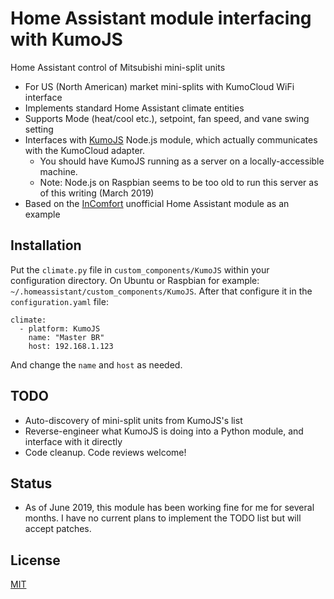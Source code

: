 # Home Assistant module interfacing with KumoJS
Home Assistant control of Mitsubishi mini-split units

- For US (North American) market mini-splits with KumoCloud WiFi interface
- Implements standard Home Assistant climate entities
- Supports Mode (heat/cool etc.), setpoint, fan speed, and vane swing setting
- Interfaces with [KumoJS](https://github.com/sushilks/kumojs) Node.js module, which actually communicates with the KumoCloud adapter.
  - You should have KumoJS running as a server on a locally-accessible machine.
  - Note: Node.js on Raspbian seems to be too old to run this server as of this writing (March 2019)
- Based on the [InComfort](https://github.com/royduin/home-assistant-incomfort) unofficial Home Assistant module as an example

## Installation
Put the `climate.py` file in `custom_components/KumoJS` within your configuration directory. On Ubuntu or Raspbian for example: `~/.homeassistant/custom_components/KumoJS`. After that configure it in the `configuration.yaml` file:
```
climate:
  - platform: KumoJS
    name: "Master BR"
    host: 192.168.1.123
```
And change the `name` and `host` as needed.

## TODO
- Auto-discovery of mini-split units from KumoJS's list
- Reverse-engineer what KumoJS is doing into a Python module, and interface with it directly
- Code cleanup. Code reviews welcome!

## Status
- As of June 2019, this module has been working fine for me for several months. I have no current plans to implement the TODO list but will accept patches.

## License
[MIT](LICENSE)
